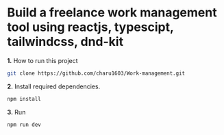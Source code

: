 # Build a freelance work management tool using reactjs, typescipt, tailwindcss, dnd-kit 


**1.** How to run this project

```bash
git clone https://github.com/charu1603/Work-management.git
```

**2.** Install required dependencies.

```bash
npm install
```

**3.** Run 

```bash
npm run dev
```
